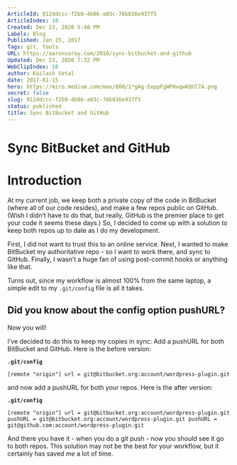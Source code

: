 ```yaml
---
ArticleId: 912ddccc-f2b0-4b06-a03c-76b816e937f5
ArticleIndex: 10
Created: Dec 23, 2020 5:40 PM
Labels: Blog
Published: Jan 15, 2017
Tags: git, tools
URL: https://aaronsaray.com/2016/sync-bitbucket-and-github
Updated: Dec 23, 2020 7:32 PM
WebClipIndex: 10
author: Kailash Vetal
date: 2017-01-15
hero: https://miro.medium.com/max/800/1*gAg-EeppFgWPHxqwKQUl7A.png
secret: false
slug: 912ddccc-f2b0-4b06-a03c-76b816e937f5
status: published
title: Sync BitBucket and GitHub
---
```

#  Sync BitBucket and GitHub
# Introduction

At my current job, we keep both a private copy of the code in BitBucket (where all of our code resides), and make a few repos public on GitHub. (Wish I didn’t have to do that, but really, GitHub is the premier place to get your code it seems these days.) So, I decided to come up with a solution to keep both repos up to date as I do my development.

First, I did not want to trust this to an online service. Next, I wanted to make BitBucket my authoritative repo - so I want to work there, and sync to GitHub. Finally, I wasn’t a huge fan of using post-commit hooks or anything like that.

Turns out, since my workflow is almost 100% from the same laptop, a simple edit to my `.git/config` file is all it takes.

## **Did you know about the config option pushURL?**

Now you will!

I’ve decided to do this to keep my copies in sync: Add a pushURL for both BitBucket and GitHub. Here is the before version:

**`.git/config`**

`[remote "origin"] url = git@bitbucket.org:account/wordpress-plugin.git`

and now add a pushURL for both your repos. Here is the after version:

**`.git/config`**

`[remote "origin"] url = git@bitbucket.org:account/wordpress-plugin.git pushURL = git@bitbucket.org:account/wordpress-plugin.git pushURL = git@github.com:account/wordpress-plugin.git`

And there you have it - when you do a git push - now you should see it go to both repos. This solution may not be the best for your workflow, but it certainly has saved *me* a lot of time.
